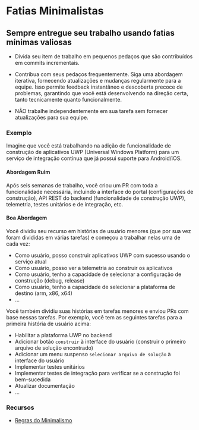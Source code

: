 # Fatias Minimalistas

## Sempre entregue seu trabalho usando fatias mínimas valiosas

- Divida seu item de trabalho em pequenos pedaços que são contribuídos em commits incrementais.

- Contribua com seus pedaços frequentemente. Siga uma abordagem iterativa, fornecendo atualizações e mudanças regularmente para a equipe. Isso permite feedback instantâneo e descoberta precoce de problemas, garantindo que você está desenvolvendo na direção certa, tanto tecnicamente quanto funcionalmente.

- NÃO trabalhe independentemente em sua tarefa sem fornecer atualizações para sua equipe.

### Exemplo

Imagine que você está trabalhando na adição de funcionalidade de construção de aplicativos UWP (Universal Windows Platform) para um serviço de integração contínua que já possui suporte para Android/iOS.

#### Abordagem Ruim

Após seis semanas de trabalho, você criou um PR com toda a funcionalidade necessária, incluindo a interface do portal (configurações de construção), API REST do backend (funcionalidade de construção UWP), telemetria, testes unitários e de integração, etc.

#### Boa Abordagem

Você dividiu seu recurso em histórias de usuário menores (que por sua vez foram divididas em várias tarefas) e começou a trabalhar nelas uma de cada vez:

- Como usuário, posso construir aplicativos UWP com sucesso usando o serviço atual
- Como usuário, posso ver a telemetria ao construir os aplicativos
- Como usuário, tenho a capacidade de selecionar a configuração de construção (debug, release)
- Como usuário, tenho a capacidade de selecionar a plataforma de destino (arm, x86, x64)
- ...

Você também dividiu suas histórias em tarefas menores e enviou PRs com base nessas tarefas.
Por exemplo, você tem as seguintes tarefas para a primeira história de usuário acima:

- Habilitar a plataforma UWP no backend
- Adicionar botão `construir` à interface do usuário (construir o primeiro arquivo de solução encontrado)
- Adicionar um menu suspenso `selecionar arquivo de solução` à interface do usuário
- Implementar testes unitários
- Implementar testes de integração para verificar se a construção foi bem-sucedida
- Atualizar documentação
- ...

### Recursos

- [Regras do Minimalismo](http://minifesto.org/)
